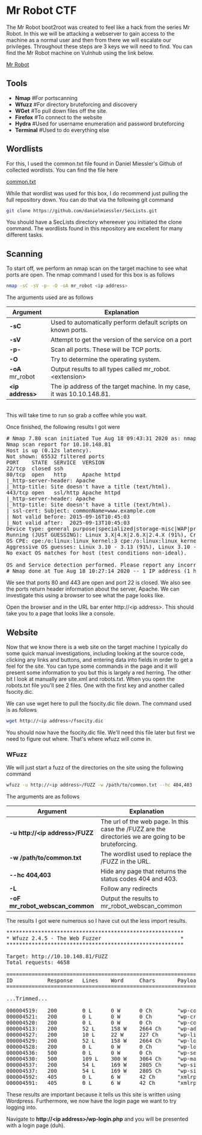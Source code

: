 # Mr Robot CTF

The Mr Robot boot2root was created to feel like a hack from the series Mr Robot.  In this we will be attacking a webserver to gain access to the machine as a normal user and then from there we will escalate our privileges.  Throughout these steps are 3 keys we will need to find.  You can find the Mr Robot machine on Vulnhub using the link below.

<a href="https://www.vulnhub.com/entry/mr-robot-1,151/">Mr Robot</a>

## Tools

- **Nmap**  #For portscanning
- **Wfuzz** #For directory bruteforcing and discovery
- **WGet**  #To pull down files off the site.
- **Firefox** #To connect to the website
- **Hydra** #Used for username enumeration and password bruteforcing
- **Terminal** #Used to do everything else

## Wordlists

For this, I used the common.txt file found in Daniel Miessler's Github of collected wordlists.  You can find the file here

[common.txt](https://github.com/danielmiessler/SecLists/blob/master/Discovery/Web-Content/common.txt)

While that wordlist was used for this box, I do recommend just pulling the full repository down.  You can do that via the following git command

```bash
git clone https://github.com/danielmiessler/SecLists.git
```

You should have a SecLists directory whereever you initiated the clone command.  The wordlists found in this repository are excellent for many different tasks.

## Scanning

To start off, we perform an nmap scan on the target machine to see what ports are open.
The nmap command I used for this box is as follows

```bash
nmap -sC -sV -p- -O -oA mr_robot <ip address>
```

The arguments used are as follows
<br/>

|Argument|Explanation|
|----|----|
**-sC** | Used to automatically perform default scripts on known ports.
**-sV** | Attempt to get the version of the service on a port
**-p-** |Scan all ports.  These will be TCP ports.
**-O**  | Try to determine the operating system.
**-oA** mr_robot | Output results to all types called mr_robot.&lt;extension&gt;
**&lt;ip address&gt;** | The ip address of the target machine. In my case, it was 10.10.148.81.

<br />
This will take time to run so grab a coffee while you wait.

Once finished, the following results I got were

<pre>
# Nmap 7.80 scan initiated Tue Aug 18 09:43:31 2020 as: nmap -sC -sV -oA mrrrobot -p- -O 10.10.148.81
Nmap scan report for 10.10.148.81
Host is up (0.12s latency).
Not shown: 65532 filtered ports
PORT    STATE  SERVICE  VERSION
22/tcp  closed ssh
80/tcp  open   http     Apache httpd
|_http-server-header: Apache
|_http-title: Site doesn't have a title (text/html).
443/tcp open   ssl/http Apache httpd
|_http-server-header: Apache
|_http-title: Site doesn't have a title (text/html).
| ssl-cert: Subject: commonName=www.example.com
| Not valid before: 2015-09-16T10:45:03
|_Not valid after:  2025-09-13T10:45:03
Device type: general purpose|specialized|storage-misc|WAP|printer
Running (JUST GUESSING): Linux 3.X|4.X|2.6.X|2.4.X (91%), Crestron 2-Series (89%), HP embedded (89%), Asus embedded (88%)
OS CPE: cpe:/o:linux:linux_kernel:3 cpe:/o:linux:linux_kernel:4 cpe:/o:crestron:2_series cpe:/h:hp:p2000_g3 cpe:/o:linux:linux_kernel:2.6.22 cpe:/h:asus:rt-n56u cpe:/o:linux:linux_kernel:3.4 cpe:/o:linux:linux_kernel:2.4
Aggressive OS guesses: Linux 3.10 - 3.13 (91%), Linux 3.10 - 4.11 (90%), Linux 3.13 or 4.2 (90%), Linux 3.2 - 3.8 (90%), Linux 4.2 (90%), Linux 4.4 (90%), Crestron XPanel control system (89%), Linux 3.12 (89%), Linux 3.13 (89%), Linux 3.2 - 3.5 (89%)
No exact OS matches for host (test conditions non-ideal).

OS and Service detection performed. Please report any incorrect results at https://nmap.org/submit/ .
# Nmap done at Tue Aug 18 10:27:14 2020 -- 1 IP address (1 host up) scanned in 2622.94 seconds
</pre>

We see that ports 80 and 443 are open and port 22 is closed.  We also see the ports return header information about the server, Apache.  We can investigate this using a browser to see what the page looks like.

Open the browser and in the URL bar enter http://&lt;ip address&gt;.  This should take you to a page that looks like a console.

## Website 

Now that we know there is a web site on the target machine I typically do some quick manual investigations, including looking at the source code, clicking any links and buttons, and entering data into fields in order to get a feel for the site.  You can type some commands in the page and it will present some information to you but this is largely a red herring.  The other bit I look at manually are site.xml and robots.txt.  When you open the robots.txt file you'll see 2 files.  One with the first key and another called fsocity.dic.

<!-- Insert screenshot of robots.txt -->

We can use wget here to pull the fsocity.dic file down.  The command used is as follows

```bash
wget http://<ip address>/fsocity.dic
```

You should now have the fsocity.dic file.  We'll need this file later but first we need to figure out where.  That's where wfuzz will come in.

### WFuzz

We will just start a fuzz of the directories on the site using the following command

```bash
wfuzz -u http://<ip address>/FUZZ -w /path/to/common.txt --hc 404,403 -L --oF mr_robot_webscan_common
```

The arguments are as follows

|Argument|Explanation|
|----|----|
|**-u http://&lt;ip address&gt;/FUZZ** | The url of the web page.  In this case the /FUZZ are the directories we are going to be bruteforcing. |
|**-w /path/to/common.txt** | The wordlist used to replace the /FUZZ in the URL.|
|**--hc 404,403** | Hide any page that returns the status codes 404 and 403. |
|**-L**| Follow any redirects |
|**-oF mr_robot_webscan_common** | Output the results to mr_robot_webscan_common|

The results I got were numerous so I have cut out the less import results.

<pre>
********************************************************
* Wfuzz 2.4.5 - The Web Fuzzer                         *
********************************************************

Target: http://10.10.148.81/FUZZ
Total requests: 4658

===================================================================
ID           Response   Lines    Word     Chars       Payload                                                                                                                               
===================================================================

...Trimmed...

000004519:   200        0 L      0 W      0 Ch        "wp-config"                                                                                                                           
000004521:   200        0 L      0 W      0 Ch        "wp-cron"                                                                                                                             
000004520:   200        0 L      0 W      0 Ch        "wp-content"                                                                                                                          
000004513:   200        52 L     158 W    2664 Ch     "wp-admin"                                                                                                                            
000004527:   200        10 L     22 W     227 Ch      "wp-links-opml"                                                                                                                       
000004529:   200        52 L     158 W    2664 Ch     "wp-login"                                                                                                                            
000004528:   200        0 L      0 W      0 Ch        "wp-load"                                                                                                                             
000004536:   500        0 L      0 W      0 Ch        "wp-settings"                                                                                                                         
000004530:   500        109 L    300 W    3064 Ch     "wp-mail"                                                                                                                             
000004537:   200        54 L     169 W    2805 Ch     "wp-signup"
000004537:   200        54 L     169 W    2805 Ch     "wp-signup"                                                                                                                           
000004592:   405        0 L      6 W      42 Ch       "xmlrpc.php"                                                                                                                          
000004591:   405        0 L      6 W      42 Ch       "xmlrpc" 
</pre>

These results are important because it tells us this site is written using Wordpress.  Furthermore, we now have the login page we want to try logging into.

Navigate to **http://&lt;ip address&gt;/wp-login.php** and you will be presented with a login page (duh).

